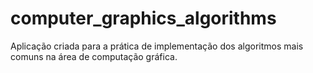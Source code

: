 # computer_graphics_algorithms
Aplicação criada para a prática de implementação dos algoritmos mais comuns na área de computação gráfica.
